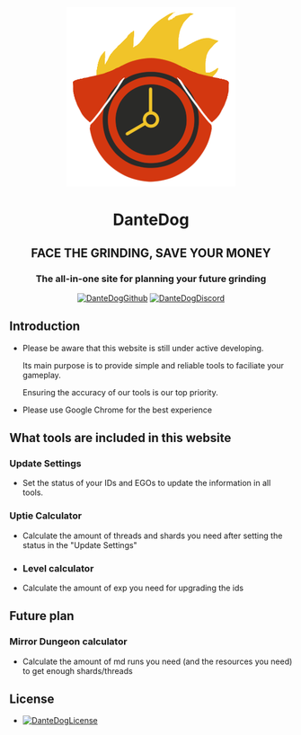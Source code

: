 <div align="center">
<a href="https://github.com/xfdxfdxfd/dantedoglcb">
   <div style="max-width: 100%;height: auto;width: auto;"><img src="src/assets/DanteLogo.png"/></div>
</a>

# DanteDog

## FACE THE GRINDING, SAVE YOUR MONEY

### The all-in-one site for planning your future grinding

[![DanteDogGithub](https://img.shields.io/badge/DanteDog-Github-white)](https://github.com/xfdxfdxfd/dantedoglcb)
[![DanteDogDiscord](https://img.shields.io/badge/DanteDog-Discord-purple)](https://discord.gg/UdFrGmKfqE)

</div>

## Introduction

- Please be aware that this website is still under active developing.

  Its main purpose is to provide simple and reliable tools to faciliate your gameplay.

  Ensuring the accuracy of our tools is our top priority.

- Please use Google Chrome for the best experience

## What tools are included in this website

### Update Settings

- Set the status of your IDs and EGOs to update the information in all tools.

### Uptie Calculator

- Calculate the amount of threads and shards you need after setting the status in the "Update Settings"

- ### Level calculator

- Calculate the amount of exp you need for upgrading the ids

## Future plan

### Mirror Dungeon calculator

- Calculate the amount of md runs you need (and the resources you need) to get enough shards/threads

## License

- [![DanteDogLicense](https://img.shields.io/badge/DanteDog-License-green)](https://github.com/xfdxfdxfd/dantedoglcb/blob/master/LICENSE)
